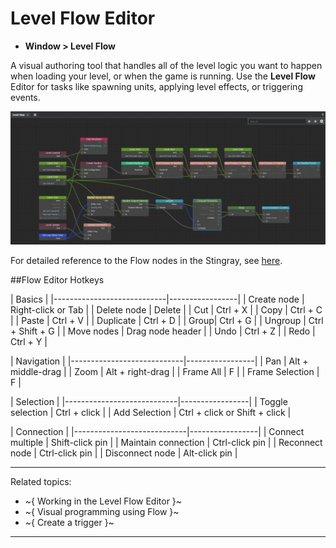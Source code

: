 # Level Flow Editor


- **Window > Level Flow**

A visual authoring tool that handles all of the level logic you want to happen when loading your level, or when the game is running. Use the **Level Flow** Editor for tasks like spawning units, applying level effects, or triggering events.

![Level Flow Editor](../../images/levelFlow.png)

For detailed reference to the Flow nodes in the Stingray, see [here](../../../flow_ref/index.html).

##Flow Editor Hotkeys

|  Basics |
|----------------------------|-----------------|
| Create node | Right-click or Tab |
| Delete node | Delete            |
| Cut |      Ctrl + X        |
| Copy |      Ctrl + C        |
| Paste |         Ctrl + V     |
| Duplicate |       Ctrl + D       |
| Group|      Ctrl + G        |
| Ungroup |       Ctrl + Shift + G       |
| Move nodes |       Drag node header       |
| Undo |    Ctrl + Z      |
| Redo |    Ctrl + Y      |


|  Navigation    |
|----------------------------|-----------------|
| Pan | Alt + middle-drag |
| Zoom | Alt + right-drag             |
| Frame All | F             |
| Frame Selection | F         |


| Selection |
|----------------------------|-----------------|
| Toggle selection | Ctrl + click |
| Add Selection | Ctrl + click or Shift + click            |



| Connection |
|----------------------------|-----------------|
| Connect multiple | Shift-click pin |
| Maintain connection | Ctrl-click pin             |
| Reconnect node | Ctrl-click pin             |
| Disconnect node | Alt-click pin             |



---
Related topics:
-	~{ Working in the Level Flow Editor }~
-	~{ Visual programming using Flow }~
-	~{ Create a trigger }~
---
